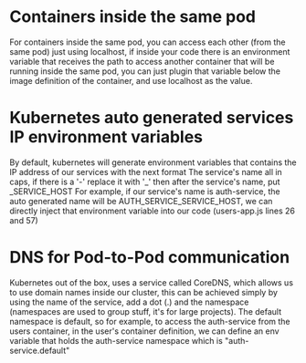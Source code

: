 # Containers inside the same pod
For containers inside the same pod, you can access each other (from the same pod) just using localhost, if inside your code there is an
environment variable that receives the path to access another container that will be running inside the same pod, you can just plugin that
variable below the image definition of the container, and use localhost as the value.


# Kubernetes auto generated services IP environment variables
By default, kubernetes will generate environment variables that contains the IP address of our services with the next format
The service's name all in caps, if there is a '-' replace it with '_' then after the service's name, put _SERVICE_HOST
For example, if our service's name is auth-service, the auto generated name will be AUTH_SERVICE_SERVICE_HOST, we can directly inject that
environment variable into our code (users-app.js lines 26 and 57)


# DNS for Pod-to-Pod communication
Kubernetes out of the box, uses a service called CoreDNS, which allows us to use domain names inside our cluster, this can be achieved simply
by using the name of the service, add a dot (.) and the namespace (namespaces are used to group stuff, it's for large projects). The default
namespace is default, so for example, to access the auth-service from the users container, in the user's container definition, we can define
an env variable that holds the auth-service namespace which is "auth-service.default"